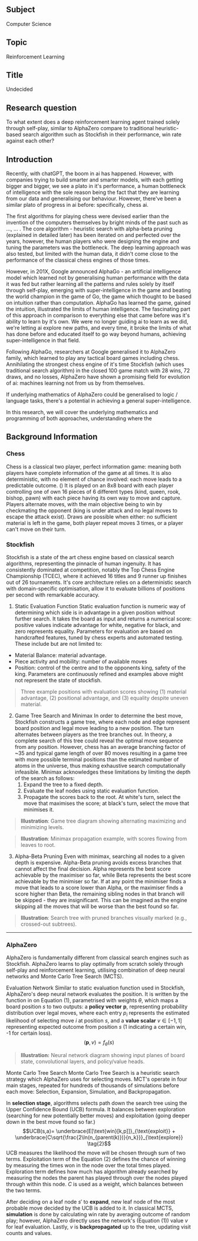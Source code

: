 ## Subject
Computer Science
## Topic
Reinforcement Learning
## Title
Undecided
## Research question
To what extent does a deep reinforcement learning agent trained solely through self-play, similar to AlphaZero compare to traditional heuristic-based search algorithm such as Stockfish in their performance, win rate against each other?
## Introduction
Recently, with chatGPT, the boom in ai has happened. However, with companies trying to build smarter and smarter models, with each getting bigger and bigger, we see a plato in it's performance, a human bottleneck of intelligence with the sole reason being the fact that they are learning from our data and generalising our behaviour. However, there've been a similar plato of progress in ai before: specifically, chess ai.

The first algorithms for playing chess were devised earlier than the invention of the computers themselves by bright minds of the past such as ..., ... . The core algorithm - heuristic search with alpha-beta pruning (explained in detailed later) has been iterated on and perfected over the years, however, the human players who were designing the engine and tuning the parameters was the bottleneck. The deep learning approach was also tested, but limited with the human data, it didn't come close to the performance of the classical chess engines of those times.

However, in 201X, Google announced AlphaGo - an artificial intelligence model which learned not by generalising human performance with the data it was fed but rather learning all the patterns and rules solely by itself through self-play, emerging with super-intelligence in the game and beating the world champion in the game of Go, the game which thought to be based on intuition rather than computation. AlphaGo has learned the game, gained the intuition, illustrated the limits of human intelligence. The fascinating part of this approach in comparison to everything else that came before was it's ability to learn by it's own. We were no longer guiding ai to learn as we did, we're letting ai explore new paths, and every time, it broke the limits of what has done before and educated itself to go way beyond humans, achieving super-intelligence in that field. 

Following AlphaGo, researchers at Google generalised it to AlphaZero family, which learned to play any tactical board games including chess. Annihilating the strongest chess engine of it's time Stockfish (which uses traditional search algorithm) in the closed 100 game match with 28 wins, 72 draws, and no losses, AlphaZero have shown a promising field for evolution of ai: machines learning not from us by from themselves. 

If underlying mathematics of AlphaZero could be generalised to logic / language tasks, there's a potential in achieving a general super-intelligence.

In this research, we will cover the underlying mathematics and programming of both approaches, understanding where the 
## Background Information
### Chess
Chess is a classical two player, perfect information game: meaning both players have complete information of the game at all times. It is also deterministic, with no element of chance involved: each move leads to a predictable outcome. () It is played on an 8x8 board with each player controlling one of own 16 pieces of 6 different types (kind, queen, rook, bishop, pawn) with each piece having its own way to move and capture. Players alternate moves, with the main objective being to win by checkmating the opponent (king is under attack and no legal moves to escape the attack exist). Draws are possible when either: no sufficient material is left in the game, both player repeat moves 3 times, or a player can't move on their turn.
### Stockfish
Stockfish is a state of the art chess engine based on classical search algorithms,  representing the pinnacle of human ingenuity. It has consistently dominated at competition, notably the Top Chess Engine Championship (TCEC), where it achieved 16 titles and 9 runner up finishes out of 26 tournaments. It's core architecture relies on a deterministic search with domain-specific optimisation, allow it to evaluate billions of positions per second with remarkable accuracy.

1. Static Evaluation Function
Static evaluation function is numeric way of determining which side is in advantage in a given position without further search. It takes the board as input and returns a numerical score: positive values indicate advantage for white, negative for black, and zero represents equality. Parameters for evaluation are based on handcrafted features, tuned by chess experts and automated testing. These include but are not limited to:
- Material Balance: material advantage.
- Piece activity and mobility: number of available moves
- Position: control of the centre and to the opponents king, safety of the king.
Parameters are continuously refined and examples above might not represent the state of stockfish.

> Three example positions with evaluation scores showing (1) material advantage, (2) positional advantage, and (3) equality despite uneven material.

2. Game Tree Search and Minimax
In order to determine the best move, Stockfish constructs a game tree, where each node and edge represent board position and legal move leading to a new position. The turn alternates between players as the tree branches out.
In theory, a complete search of this tree could reveal the optimal move sequence from any position. However, chess has an average branching factor of ~35 and typical game length of over 80 moves resulting in a game tree with more possible terminal positions than the estimated number of atoms in the universe, thus making exhaustive search computationally infeasible. 
Minimax acknowledges these limitations by limiting the depth of the search as follows:
	1. Expand the tree to a fixed depth.
	2. Evaluate the leaf nodes using static evaluation function.
	3. Propagate the scores back to the root. At white's turn, select the move that maximises the score; at black's turn, select the move that minimises it.

> **Illustration**: Game tree diagram showing alternating maximizing and minimizing levels.

> **Illustration**: Minimax propagation example, with scores flowing from leaves to root.

3. Alpha-Beta Pruning
Even with minimax, searching all nodes to a given depth is expensive. Alpha-Beta pruning avoids excess branches that cannot affect the final decision. Alpha represents the best score achievable by the maximiser so far, while Beta represents the best score achievable by the minimiser so far. If at any point the minimiser finds a move that leads to a score lower than Alpha, or the maximiser finds a score higher than Beta, the remaining sibling nodes in that branch will be skipped - they are insignificant. This can be imagined as the engine skipping all the moves that will be worse than the best found so far. 

> **Illustration**: Search tree with pruned branches visually marked (e.g., crossed-out subtrees).

---
### AlphaZero
AlphaZero is fundamentally different from classical search engines such as Stockfish. AlphaZero learns to play optimally from scratch solely through self-play and reinforcement learning, utilising combination of deep neural networks and Monte Carlo Tree Search (MCTS).

Evaluation Network
Similar to static evaluation function used in Stockfish, AlphaZero's deep neural network evaluates the position. It is written by the function in on Equation $(1)$, parametrised with weights $\theta$, which maps a board position $s$ to two outputs: a **policy vector** $\mathbf{p}$, representing probability distribution over legal moves, where each entry $p_i$ represents the estimated likelihood of selecting move $i$ at position $s$, and a **value scalar** $v\in[-1,1]$ representing expected outcome from position $s$ (1 indicating a certain win, -1 for certain loss). 
$$(\mathbf{p},v)=f_\theta(s) \tag{1}$$
> **Illustration:** Neural network diagram showing input planes of board state, convolutional layers, and policy/value heads.

Monte Carlo Tree Search
Monte Carlo Tree Search is a heuristic search strategy which AlphaZero uses for selecting moves. MCT's operate in four main stages, repeated for hundreds of thousands of simulations before each move: Selection, Expansion, Simulation, and Backpropagation. 

In **selection stage**, algorithms selects path down the search tree using the Upper Confidence Bound (UCB) formula. It balances between exploration (searching for new potentially better moves) and exploitation (going deeper down in the best move found so far.) 
$$UCB(s,a)= \underbrace{E[\text{win}[k,p]]}_{\text{exploit}} + \underbrace{C\sqrt{\frac{2\ln(n_{parent(k)})}{n_k}}}_{\text{explore}} \tag{2}$$
UCB measures the likelihood the move will be chosen through sum of two terms. Exploitation term of the Equation (2) defines the chance of winning by measuring the times won in the node over the total times played. Exploration term defines how much has algorithm already searched by measuring the nodes the parent has played through over the nodes played through within this node. $C$ is used as a weight, which balances between the two terms.

After deciding on a leaf node $s'$ to **expand**, new leaf node of the most probable move decided by the UCB is added to it. In classical MCTS, **simulation** is done by calculating win rate by averaging outcome of random play; however, AlphaZero directly uses the network's (Equation (1)) value $v$ for leaf evaluation. Lastly, $v$ is **backpropagated** up to the tree, updating visit counts and values. 